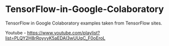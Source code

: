 # TensorFlow-in-Google-Colaboratory
TensorFlow in Google Colaboratory examples taken from TensorFlow sites.

Youtube - https://www.youtube.com/playlist?list=PLQY2H8rRoyvyK5aEDAI3wUUqC_F0oEroL
